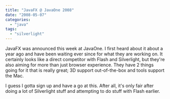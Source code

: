 ```yaml
---
title: "JavaFX @ JavaOne 2008"
date: "2008-05-07"
categories: 
  - "java"
tags: 
  - "silverlight"
---
```


JavaFX was announced this week at JavaOne. I first heard about it about a year ago and have been waiting ever since for what they are working on. It certainly looks like a direct competitor with Flash and Silverlight, but they're also aiming for more than just browser experience. They have 2 things going for it that is really great; 3D support out-of-the-box and tools support the Mac.

I guess I gotta sign up and have a go at this. After all, it's only fair after doing a lot of Silverlight stuff and attempting to do stuff with Flash earlier.
